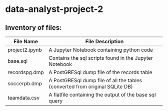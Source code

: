# data-analyst-project-2

## Inventory of files:

| File Name | File Description |
| --- | --- |
| project2.ipynb | A Jupyter Notebook containing python code |
| base.sql | Contains the sql scripts found in the Jupyter Notebook |
| recordspg.dmp | A PostGRESql dump file of the records table |
| soccerpb.dmp | A PostGRESql dump file of all the tables (converted from original SQLite DB) |
| teamdata.csv | A flatfile containing the output of the base sql query |
